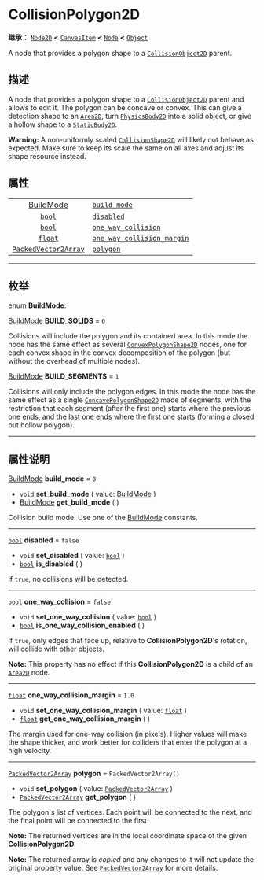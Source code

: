 <!-- ⚠ 请勿编辑本文件 ⚠ -->
<!-- 本文档使用脚本从 WeDot 引擎源码仓库生成。 -->
<!-- 生成脚本：https://github.com/WeDot-Engine/WeDot/tree/4.3/doc/tools/make_md.py； -->
<!-- 原文件：https://github.com/WeDot-Engine/WeDot/tree/4.3/doc/classes/CollisionPolygon2D.xml。 -->

<div id="_class_collisionpolygon2d"></div>

# CollisionPolygon2D

**继承：** [`Node2D`](class_node2d.md) **<** [`CanvasItem`](class_canvasitem.md) **<** [`Node`](class_node.md) **<** [`Object`](class_object.md)

A node that provides a polygon shape to a [`CollisionObject2D`](class_collisionobject2d.md) parent.

## 描述

A node that provides a polygon shape to a [`CollisionObject2D`](class_collisionobject2d.md) parent and allows to edit it. The polygon can be concave or convex. This can give a detection shape to an [`Area2D`](class_area2d.md), turn [`PhysicsBody2D`](class_physicsbody2d.md) into a solid object, or give a hollow shape to a [`StaticBody2D`](class_staticbody2d.md).

 **Warning:** A non-uniformly scaled [`CollisionShape2D`](class_collisionshape2d.md) will likely not behave as expected. Make sure to keep its scale the same on all axes and adjust its shape resource instead.

## 属性

|||
|:-:|:--|
| [BuildMode](#enum_collisionpolygon2d_buildmode)     | [`build_mode`](#class_collisionpolygon2d_property_build_mode)                             | ``0``                    |
| [`bool`](class_bool.md)                             | [`disabled`](#class_collisionpolygon2d_property_disabled)                                 | ``false``                |
| [`bool`](class_bool.md)                             | [`one_way_collision`](#class_collisionpolygon2d_property_one_way_collision)               | ``false``                |
| [`float`](class_float.md)                           | [`one_way_collision_margin`](#class_collisionpolygon2d_property_one_way_collision_margin) | ``1.0``                  |
| [`PackedVector2Array`](class_packedvector2array.md) | [`polygon`](#class_collisionpolygon2d_property_polygon)                                   | ``PackedVector2Array()`` |

<!-- rst-class:: classref-section-separator -->

---

## 枚举

<div id="_class_enum_collisionpolygon2d_buildmode"></div>

enum **BuildMode**: <div id="enum_collisionpolygon2d_buildmode"></div>

<div id="_class_collisionpolygon2d_constant_build_solids"></div>

[BuildMode](#enum_collisionpolygon2d_buildmode) **BUILD_SOLIDS** = ``0``

Collisions will include the polygon and its contained area. In this mode the node has the same effect as several [`ConvexPolygonShape2D`](class_convexpolygonshape2d.md) nodes, one for each convex shape in the convex decomposition of the polygon (but without the overhead of multiple nodes).

<div id="_class_collisionpolygon2d_constant_build_segments"></div>

[BuildMode](#enum_collisionpolygon2d_buildmode) **BUILD_SEGMENTS** = ``1``

Collisions will only include the polygon edges. In this mode the node has the same effect as a single [`ConcavePolygonShape2D`](class_concavepolygonshape2d.md) made of segments, with the restriction that each segment (after the first one) starts where the previous one ends, and the last one ends where the first one starts (forming a closed but hollow polygon).

<!-- rst-class:: classref-section-separator -->

---

## 属性说明

<div id="_class_collisionpolygon2d_property_build_mode"></div>

[BuildMode](#enum_collisionpolygon2d_buildmode) **build_mode** = ``0`` <div id="class_collisionpolygon2d_property_build_mode"></div>

- `void` **set_build_mode** ( value: [BuildMode](#enum_collisionpolygon2d_buildmode) )
- [BuildMode](#enum_collisionpolygon2d_buildmode) **get_build_mode** ( )

Collision build mode. Use one of the [BuildMode](#enum_collisionpolygon2d_buildmode) constants.

<!-- rst-class:: classref-item-separator -->

---

<div id="_class_collisionpolygon2d_property_disabled"></div>

[`bool`](class_bool.md) **disabled** = ``false`` <div id="class_collisionpolygon2d_property_disabled"></div>

- `void` **set_disabled** ( value: [`bool`](class_bool.md) )
- [`bool`](class_bool.md) **is_disabled** ( )

If `true`, no collisions will be detected.

<!-- rst-class:: classref-item-separator -->

---

<div id="_class_collisionpolygon2d_property_one_way_collision"></div>

[`bool`](class_bool.md) **one_way_collision** = ``false`` <div id="class_collisionpolygon2d_property_one_way_collision"></div>

- `void` **set_one_way_collision** ( value: [`bool`](class_bool.md) )
- [`bool`](class_bool.md) **is_one_way_collision_enabled** ( )

If `true`, only edges that face up, relative to **CollisionPolygon2D**'s rotation, will collide with other objects.

 **Note:** This property has no effect if this **CollisionPolygon2D** is a child of an [`Area2D`](class_area2d.md) node.

<!-- rst-class:: classref-item-separator -->

---

<div id="_class_collisionpolygon2d_property_one_way_collision_margin"></div>

[`float`](class_float.md) **one_way_collision_margin** = ``1.0`` <div id="class_collisionpolygon2d_property_one_way_collision_margin"></div>

- `void` **set_one_way_collision_margin** ( value: [`float`](class_float.md) )
- [`float`](class_float.md) **get_one_way_collision_margin** ( )

The margin used for one-way collision (in pixels). Higher values will make the shape thicker, and work better for colliders that enter the polygon at a high velocity.

<!-- rst-class:: classref-item-separator -->

---

<div id="_class_collisionpolygon2d_property_polygon"></div>

[`PackedVector2Array`](class_packedvector2array.md) **polygon** = ``PackedVector2Array()`` <div id="class_collisionpolygon2d_property_polygon"></div>

- `void` **set_polygon** ( value: [`PackedVector2Array`](class_packedvector2array.md) )
- [`PackedVector2Array`](class_packedvector2array.md) **get_polygon** ( )

The polygon's list of vertices. Each point will be connected to the next, and the final point will be connected to the first.

 **Note:** The returned vertices are in the local coordinate space of the given **CollisionPolygon2D**.

**Note:** The returned array is *copied* and any changes to it will not update the original property value. See [`PackedVector2Array`](class_packedvector2array.md) for more details.

[^virtual]: 本方法通常需要用户覆盖才能生效。
[^const]: 本方法无副作用，不会修改该实例的任何成员变量。
[^vararg]: 本方法除了能接受在此处描述的参数外，还能够继续接受任意数量的参数。
[^constructor]: 本方法用于构造某个类型。
[^static]: 调用本方法无需实例，可直接使用类名进行调用。
[^operator]: 本方法描述的是使用本类型作为左操作数的有效运算符。
[^bitfield]: 这个值是由下列位标志构成位掩码的整数。
[^void]: 无返回值。
